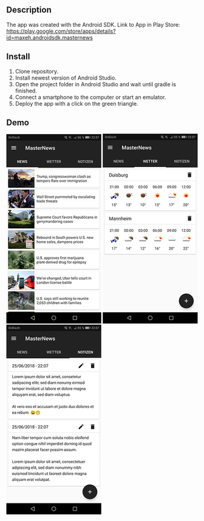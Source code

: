 ## Description
The app was created with the Android SDK.
Link to App in Play Store: https://play.google.com/store/apps/details?id=maxeh.androidsdk.masternews

## Install

1) Clone repository.
2) Install newest version of Android Studio.
3) Open the project folder in Android Studio and wait until gradle is finished.
4) Connect a smartphone to the computer or start an emulator.
5) Deploy the app with a click on the green triangle.

## Demo

![Screen1](https://raw.githubusercontent.com/Maxeh/markdown/master/MasterNews/AndroidSDK/demo1.jpg)
![Screen1](https://raw.githubusercontent.com/Maxeh/markdown/master/MasterNews/AndroidSDK/demo2.jpg)
![Screen1](https://raw.githubusercontent.com/Maxeh/markdown/master/MasterNews/AndroidSDK/demo3.jpg)